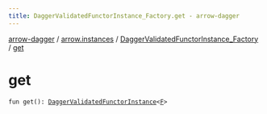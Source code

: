 ```yaml
---
title: DaggerValidatedFunctorInstance_Factory.get - arrow-dagger
---
```


[arrow-dagger](../../index.html) / [arrow.instances](../index.html) / [DaggerValidatedFunctorInstance_Factory](index.html) / [get](./get.html)

# get

`fun get(): `[`DaggerValidatedFunctorInstance`](../-dagger-validated-functor-instance/index.html)`<`[`F`](index.html#F)`>`